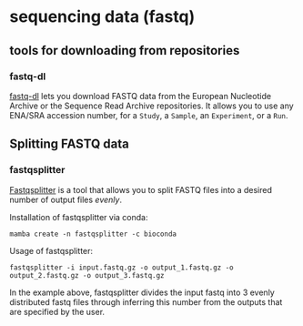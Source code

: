 # sequencing data (fastq)

## tools for downloading from repositories

### fastq-dl

[fastq-dl](https://github.com/rpetit3/fastq-dl) lets you download FASTQ data from the European Nucleotide Archive or the Sequence Read Archive repositories.
It allows you to use any ENA/SRA accession number, for a `Study`, a `Sample`, an `Experiment`, or a `Run`.

## Splitting FASTQ data

### fastqsplitter

[Fastqsplitter](https://github.com/LUMC/fastqsplitter) is a tool that allows you to split FASTQ files into a desired number of output files _evenly_.

Installation of fastqsplitter via conda:
```
mamba create -n fastqsplitter -c bioconda
```
Usage of fastqsplitter:
```
fastqsplitter -i input.fastq.gz -o output_1.fastq.gz -o output_2.fastq.gz -o output_3.fastq.gz
```
In the example above, fastqsplitter divides the input fastq into 3 evenly distributed fastq files through inferring this number from the outputs that are specified by the user.
